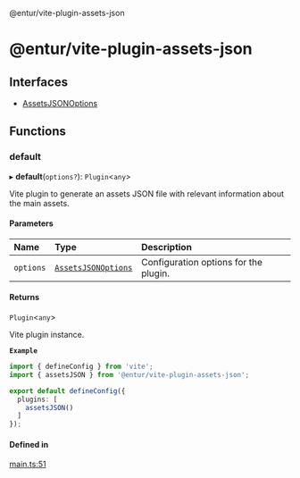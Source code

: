 @entur/vite-plugin-assets-json

# @entur/vite-plugin-assets-json

## Interfaces

- [AssetsJSONOptions](interfaces/AssetsJSONOptions.md)

## Functions

### default

▸ **default**(`options?`): `Plugin`\<`any`\>

Vite plugin to generate an assets JSON file with relevant information about the main assets.

#### Parameters

| Name | Type | Description |
| :------ | :------ | :------ |
| `options` | [`AssetsJSONOptions`](interfaces/AssetsJSONOptions.md) | Configuration options for the plugin. |

#### Returns

`Plugin`\<`any`\>

Vite plugin instance.

**`Example`**

```ts
import { defineConfig } from 'vite';
import { assetsJSON } from '@entur/vite-plugin-assets-json';

export default defineConfig({
  plugins: [
    assetsJSON()
  ]
});
```

#### Defined in

[main.ts:51](https://github.com/entur/vite-plugin-assets-json/blob/main/src/main.ts#L51)
